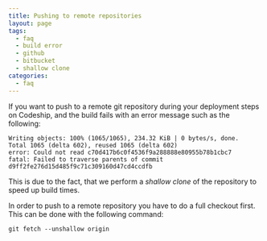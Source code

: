 ```yaml
---
title: Pushing to remote repositories
layout: page
tags:
  - faq
  - build error
  - github
  - bitbucket
  - shallow clone
categories:
  - faq
---
```

If you want to push to a remote git repository during your deployment steps on Codeship, and the build fails with an error message such as the following:

~~~shell
Writing objects: 100% (1065/1065), 234.32 KiB | 0 bytes/s, done.
Total 1065 (delta 602), reused 1065 (delta 602)
error: Could not read c70d417b6c0f4536f9a288888e80955b78b1cbc7
fatal: Failed to traverse parents of commit d9ff2fe276d15d485f9c71c309160d47cd4ccdfb
~~~

This is due to the fact, that we perform a *shallow clone* of the repository to speed up build times.

In order to push to a remote repository you have to do a full checkout first. This can be done with the following command:

~~~shell
git fetch --unshallow origin
~~~
